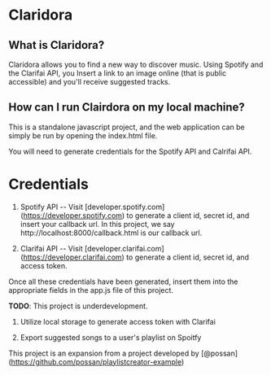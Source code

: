 # Claridora


## What is Claridora?

Claridora allows you to find a new way to discover music. Using Spotify and the Clarifai API, you Insert a link to an image online (that is public accessible) and you'll receive suggested tracks.

## How can I run Clairdora on my local machine?
This is a standalone javascript project, and the web application can be simply be run by opening the index.html file.

You will need to generate credentials for the Spotify API and Calrifai API.

# Credentials

1. Spotify API -- Visit  [developer.spotify.com] (https://developer.spotify.com) to generate a client id, secret id, and insert your callback url. In this project, we say http://localhost:8000/callback.html is our callback url.

2. Clarifai API --  Visit  [developer.clarifai.com] (https://developer.clarifai.com) to generate a client id, secret id, and access token.

Once all these credentials have been generated,  insert them into the appropriate fields in the app.js file of this project.

**TODO**: This project is underdevelopment.

1. Utilize local storage to generate access token with Clarifai

2. Export suggested songs to a user's playlist on Spoitfy




This project is an expansion from a project developed by [@possan] (https://github.com/possan/playlistcreator-example)
